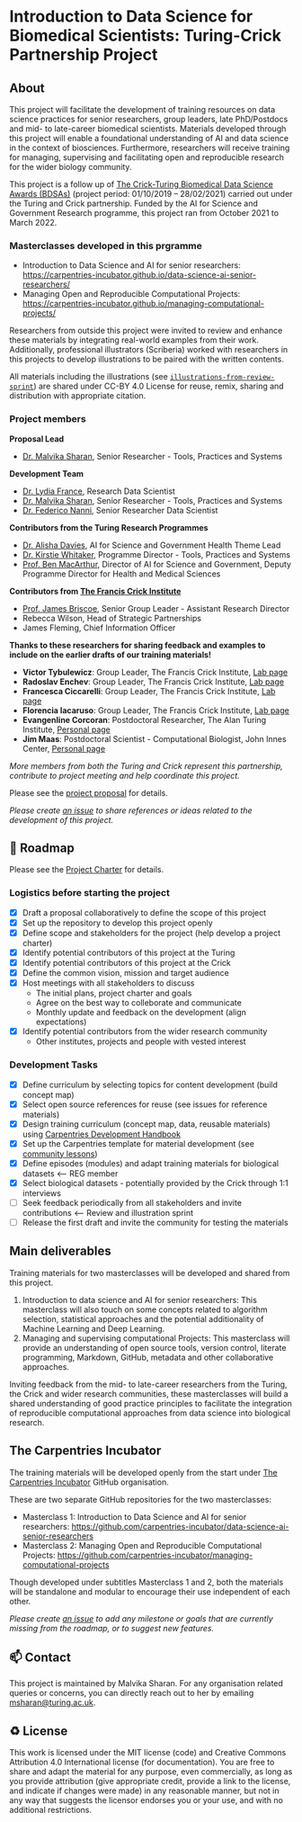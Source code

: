 # Introduction to Data Science for Biomedical Scientists: Turing-Crick Partnership Project

## About

This project will facilitate the development of training resources on data science practices for senior researchers, group leaders, late PhD/Postdocs and mid- to late-career biomedical scientists. 
Materials developed through this project will enable a foundational understanding of AI and data science in the context of biosciences.
Furthermore, researchers will receive training for managing, supervising and facilitating open and reproducible research for the wider biology community.

This project is a follow up of [The Crick-Turing Biomedical Data Science Awards (BDSAs)](https://www.turing.ac.uk/research/research-projects/crick-turing-biomedical-data-science-awards) (project period: 01/10/2019 – 28/02/2021) carried out under the Turing and Crick partnership.
Funded by the AI for Science and Government Research programme, this project ran from October 2021 to March 2022.

### Masterclasses developed in this prgramme

- Introduction to Data Science and AI for senior researchers: https://carpentries-incubator.github.io/data-science-ai-senior-researchers/
- Managing Open and Reproducible Computational Projects: https://carpentries-incubator.github.io/managing-computational-projects/

Researchers from outside this project were invited to review and enhance these materials by integrating real-world examples from their work.
Additionally, professional illustrators (Scriberia) worked with researchers in this projects to develop illustrations to be paired with the written contents.

All materials including the illustrations (see [`illustrations-from-review-sprint`](./illustrations-from-review-sprint)) are shared under CC-BY 4.0 License for reuse, remix, sharing and distribution with appropriate citation.

### Project members

**Proposal Lead**
  - [Dr. Malvika Sharan](https://www.turing.ac.uk/people/spotlights/malvika-sharan), Senior Researcher - Tools, Practices and Systems 

**Development Team**

- [Dr. Lydia France](https://www.turing.ac.uk/people/researchers/lydia-france), Research Data Scientist
- [Dr. Malvika Sharan](https://www.turing.ac.uk/people/spotlights/malvika-sharan), Senior Researcher - Tools, Practices and Systems 
- [Dr. Federico Nanni](https://www.turing.ac.uk/people/researchers/federico-nanni), Senior Researcher Data Scientist

**Contributors from the Turing Research Programmes**

- [Dr. Alisha Davies](https://www.turing.ac.uk/people/researchers/alisha-davies), AI for Science and Government Health Theme Lead 
- [Dr. Kirstie Whitaker](https://www.turing.ac.uk/people/researchers/kirstie-whitaker), Programme Director - Tools, Practices and Systems
- [Prof. Ben MacArthur](https://www.turing.ac.uk/people/researchers/ben-macarthur), Director of AI for Science and Government, Deputy Programme Director for Health and Medical Sciences

**Contributors from [The Francis Crick Institute](https://www.turing.ac.uk/collaborate-turing/current-partnerships-and-collaborations/francis-crick-institute)**

- [Prof. James Briscoe](https://www.crick.ac.uk/research/labs/james-briscoe), Senior Group Leader - Assistant Research Director
- Rebecca Wilson, Head of Strategic Partnerships
- James Fleming, Chief Information Officer

**Thanks to these researchers for sharing feedback and examples to include on the earlier drafts of our training materials!**

- **Victor Tybulewicz**: Group Leader, The Francis Crick Institute, [Lab page](https://www.crick.ac.uk/research/labs/victor-tybulewicz)
- **Radoslav Enchev**: Group Leader, The Francis Crick Institute, [Lab page](https://www.crick.ac.uk/research/labs/radoslav-enchev)
- **Francesca Ciccarelli**: Group Leader, The Francis Crick Institute, [Lab page](https://www.crick.ac.uk/research/labs/francesca-ciccarelli)
- **Florencia Iacaruso**: Group Leader, The Francis Crick Institute, [Lab page](https://www.crick.ac.uk/research/labs/flor-iacaruso)
- **Evangenline Corcoran**: Postdoctoral Researcher, The Alan Turing Institute, [Personal page](https://research.qut.edu.au/qase/members/evangeline-corcoran)
- **Jim Maas**: Postdoctoral Scientist - Computational Biologist, John Innes Center, [Personal page](https://www.jic.ac.uk/people/jim-maas/)

_More members from both the Turing and Crick represent this partnership, contribute to project meeting and help coordinate this project._

Please see the [project proposal](https://github.com/alan-turing-institute/data-training-for-bioscience/blob/main/proposal/2021-06-ASG-proposal.md) for details.

*Please create [an issue](https://github.com/alan-turing-institute/data-training-for-bioscience/issues) to share references or ideas related to the development of this project.*

🎯 Roadmap
---

Please see the [Project Charter](https://github.com/alan-turing-institute/data-training-for-bioscience/tree/main/project-charter) for details.

### Logistics before starting the project

- [x] Draft a proposal collaboratively to define the scope of this project
- [x] Set up the repository to develop this project openly
- [x] Define scope and stakeholders for the project (help develop a project charter)
- [x] Identify potential contributors of this project at the Turing
- [x] Identify potential contributors of this project at the Crick
- [x] Define the common vision, mission and target audience
- [x] Host meetings with all stakeholders to discuss
  - The initial plans, project charter and goals
  - Agree on the best way to colleborate and communicate
  - Monthly update and feedback on the development (align expectations)
- [x] Identify potential contributors from the wider research community
  - Other institutes, projects and people with vested interest

### Development Tasks

- [x] Define curriculum by selecting topics for content development (build concept map)
- [x] Select open source references for reuse (see issues for reference materials)
- [x] Design training curriculum (concept map, data, reusable materials) using [Carpentries Development Handbook](https://cdh.carpentries.org/)
- [x] Set up the Carpentries template for material development (see [community lessons](https://carpentries.org/community-lessons/))
- [x] Define episodes (modules) and adapt training materials for biological datasets <-- REG member
- [x] Select biological datasets - potentially provided by the Crick through 1:1 interviews
- [ ] Seek feedback periodically from all stakeholders and invite contributions <-- Review and illustration sprint
- [ ] Release the first draft and invite the community for testing the materials

## Main deliverables

Training materials for two masterclasses will be developed and shared from this project.

1. Introduction to data science and AI for senior researchers: This masterclass will also touch on some concepts related to algorithm selection, statistical approaches and the potential additionality of Machine Learning and Deep Learning.
2. Managing and supervising computational Projects: This masterclass will provide an understanding of open source tools, version control, literate programming, Markdown, GitHub, metadata and other collaborative approaches.
    
Inviting feedback from the mid- to late-career researchers from the Turing, the Crick and wider research communities, these masterclasses will build a shared understanding of good practice principles to facilitate the integration of reproducible computational approaches from data science into biological research.

## The Carpentries Incubator

The training materials will be developed openly from the start under [The Carpentries Incubator](https://carpentries.org/community-lessons/#the-carpentries-incubator) GitHub organisation.

These are two separate GitHub repositories for the two masterclasses:
- Masterclass 1: Introduction to Data Science and AI for senior researchers: https://github.com/carpentries-incubator/data-science-ai-senior-researchers
- Masterclass 2: Managing Open and Reproducible Computational Projects: https://github.com/carpentries-incubator/managing-computational-projects

Though developed under subtitles Masterclass 1 and 2, both the materials will be standalone and modular to encourage their use independent of each other.

*Please create [an issue](https://github.com/alan-turing-institute/data-training-for-bioscience/issues) to add any milestone or goals that are currently missing from the roadmap, or to suggest new features.*

📫 Contact
---

This project is maintained by Malvika Sharan.
For any organisation related queries or concerns, you can directly reach out to her by emailing [msharan@turing.ac.uk](mailto:msharan@turing.ac.uk).

♻️ License
---

This work is licensed under the MIT license (code) and Creative Commons Attribution 4.0 International license (for documentation). 
You are free to share and adapt the material for any purpose, even commercially, 
as long as you provide attribution (give appropriate credit, provide a link to the license, 
and indicate if changes were made) in any reasonable manner, but not in any way that suggests the 
licensor endorses you or your use, and with no additional restrictions.
